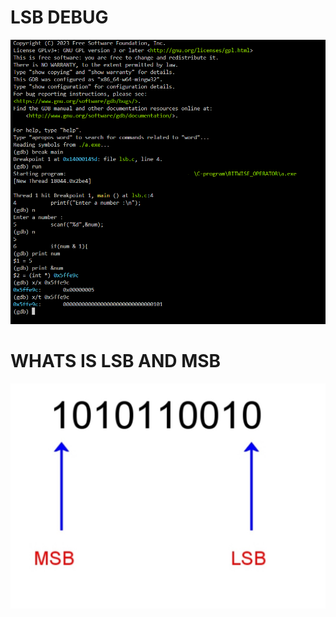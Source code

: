 
# LSB DEBUG
![Alt Text](images\Capture.PNG)
# WHATS IS LSB AND MSB
![Alt Text](images\how-to-convert-hex-to-binary-and-binary-to-hexadecimal.jpg)